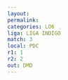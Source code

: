 ```yaml
---
layout: 
permalink: 
categories: LO6
liga: LIGA INDIGO
match: 3
local: PDC
r1: 1
r2: 2
out: DMD
---
```

